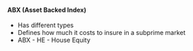 #### ABX (Asset Backed Index)
- Has different types
- Defines how much it costs to insure in a subprime market
- ABX - HE - House Equity
